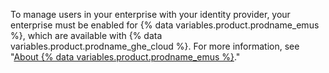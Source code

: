 To manage users in your enterprise with your identity provider, your enterprise must be enabled for {% data variables.product.prodname_emus %}, which are available with {% data variables.product.prodname_ghe_cloud %}. For more information, see "[About {% data variables.product.prodname_emus %}](/enterprise-cloud@latest/admin/authentication/managing-your-enterprise-users-with-your-identity-provider/about-enterprise-managed-users)."